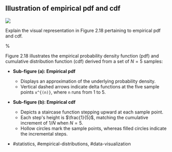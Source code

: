 ## Illustration of empirical pdf and cdf

![](https://cdn.mathpix.com/cropped/2024_06_13_aee57e93246230d45dbeg-1.jpg?height=592&width=1237&top_left_y=189&top_left_x=402)

Explain the visual representation in Figure 2.18 pertaining to empirical pdf and cdf.

%

Figure 2.18 illustrates the empirical probability density function (pdf) and cumulative distribution function (cdf) derived from a set of $N=5$ samples:

- **Sub-figure (a): Empirical pdf**
  - Displays an approximation of the underlying probability density.
  - Vertical dashed arrows indicate delta functions at the five sample points `x^{(n)}`, where `n` runs from 1 to 5.
  
- **Sub-figure (b): Empirical cdf**
  - Depicts a staircase function stepping upward at each sample point.
  - Each step's height is $\frac{1}{5}$, matching the cumulative increment of $1/N$ when $N = 5$.
  - Hollow circles mark the sample points, whereas filled circles indicate the incremental steps.

- #statistics, #empirical-distributions, #data-visualization